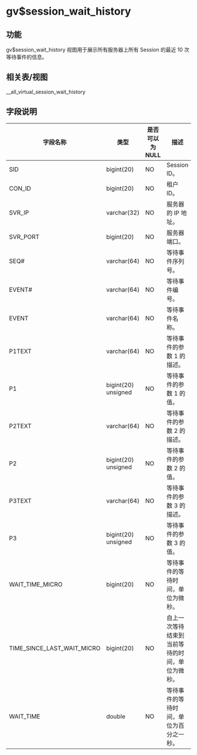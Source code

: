 gv$session_wait_history
============================================

功能
-----------

gv$session_wait_history 视图用于展示所有服务器上所有 Session 的最近 10 次等待事件的信息。

相关表/视图
---------------

__all_virtual_session_wait_history

字段说明
-------------

|          **字段名称**          |       **类型**        | **是否可以为 NULL** |         **描述**          |
|----------------------------|---------------------|----------------|-------------------------|
| SID                        | bigint(20)          | NO             | Session ID。             |
| CON_ID                     | bigint(20)          | NO             | 租户 ID。                  |
| SVR_IP                     | varchar(32)         | NO             | 服务器的 IP 地址。             |
| SVR_PORT                   | bigint(20)          | NO             | 服务器端口。                  |
| SEQ#                       | varchar(64)         | NO             | 等待事件序列号。                |
| EVENT#                     | varchar(64)         | NO             | 等待事件编号。                 |
| EVENT                      | varchar(64)         | NO             | 等待事件名称。                 |
| P1TEXT                     | varchar(64)         | NO             | 等待事件的参数 1 的描述。          |
| P1                         | bigint(20) unsigned | NO             | 等待事件的参数 1 的值。           |
| P2TEXT                     | varchar(64)         | NO             | 等待事件的参数 2 的描述。          |
| P2                         | bigint(20) unsigned | NO             | 等待事件的参数 2 的值。           |
| P3TEXT                     | varchar(64)         | NO             | 等待事件的参数 3 的描述。          |
| P3                         | bigint(20) unsigned | NO             | 等待事件的参数 3 的值。           |
| WAIT_TIME_MICRO            | bigint(20)          | NO             | 等待事件的等待时间，单位为微秒。        |
| TIME_SINCE_LAST_WAIT_MICRO | bigint(20)          | NO             | 自上一次等待结束到当前等待的时间，单位为微秒。 |
| WAIT_TIME                  | double              | NO             | 等待事件的等待时间，单位为百分之一秒。     |
